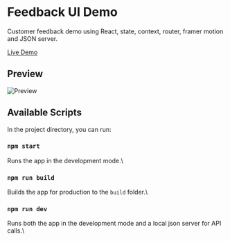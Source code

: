 # Feedback UI Demo

Customer feedback demo using React, state, context, router, framer motion and JSON server.

[Live Demo](https://kierana.dev/feedback/)

## Preview

![Preview](https://kierana.dev/assets/proj_feedback.webp)

## Available Scripts

In the project directory, you can run:

### `npm start`

Runs the app in the development mode.\

### `npm run build`

Builds the app for production to the `build` folder.\

### `npm run dev`

Runs both the app in the development mode and a local json server for API calls.\
